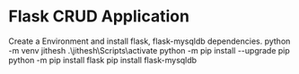 # Flask CRUD Application

Create a Environment and install flask, flask-mysqldb dependencies. 
python -m venv jithesh
.\jithesh\Scripts\activate
python -m  pip install --upgrade pip
python -m pip install flask
pip install flask-mysqldb
